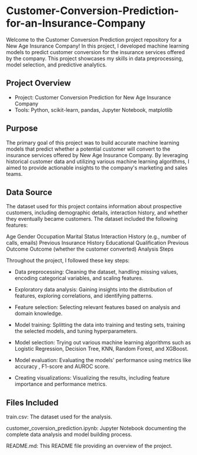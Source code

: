 # Customer-Conversion-Prediction-for-an-Insurance-Company
Welcome to the Customer Conversion Prediction project repository for a New Age Insurance Company! In this project, I developed machine learning models to predict customer conversion for the insurance services offered by the company. This project showcases my skills in data preprocessing, model selection, and predictive analytics.

## Project Overview
- Project: Customer Conversion Prediction for New Age Insurance Company
- Tools: Python, scikit-learn, pandas, Jupyter Notebook, matplotlib

## Purpose
The primary goal of this project was to build accurate machine learning models that predict whether a potential customer will convert to the insurance services offered by New Age Insurance Company. By leveraging historical customer data and utilizing various machine learning algorithms, I aimed to provide actionable insights to the company's marketing and sales teams.

## Data Source
The dataset used for this project contains information about prospective customers, including demographic details, interaction history, and whether they eventually became customers. The dataset included the following features:

Age Gender Occupation Marital Status Interaction History (e.g., number of calls, emails) Previous Insurance History Educational Qualification Previous Outcome Outcome (whether the customer converted) Analysis Steps

Throughout the project, I followed these key steps:

- Data preprocessing: Cleaning the dataset, handling missing values, encoding categorical variables, and scaling features.

- Exploratory data analysis: Gaining insights into the distribution of features, exploring correlations, and identifying patterns.

- Feature selection: Selecting relevant features based on analysis and domain knowledge.

- Model training: Splitting the data into training and testing sets, training the selected models, and tuning hyperparameters.

- Model selection: Trying out various machine learning algorithms such as Logistic Regression, Decision Tree, KNN, Random Forest, and XGBoost.

- Model evaluation: Evaluating the models' performance using metrics like accuracy , F1-score and AUROC score.

- Creating visualizations: Visualizing the results, including feature importance and performance metrics.

## Files Included
train.csv: The dataset used for the analysis.

customer_coversion_prediction.ipynb: Jupyter Notebook documenting the complete data analysis and model building process.

README.md: This README file providing an overview of the project.

